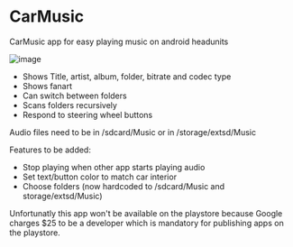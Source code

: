 # CarMusic
CarMusic app for easy playing music on android headunits

![image](https://user-images.githubusercontent.com/2833940/215039582-3c28b4b5-43f8-42d8-81ea-b84a6c3670a1.png)

  - Shows Title, artist, album, folder, bitrate and codec type
  - Shows fanart
  - Can switch between folders
  - Scans folders recursively
  - Respond to steering wheel buttons
 
Audio files need to be in /sdcard/Music or in /storage/extsd/Music

Features to be added:
  - Stop playing when other app starts playing audio
  - Set text/button color to match car interior
  - Choose folders (now hardcoded to /sdcard/Music and storage/extsd/Music)
  
Unfortunatly this app won't be available on the playstore because Google charges $25 to be a developer which is mandatory for publishing apps on the playstore.
